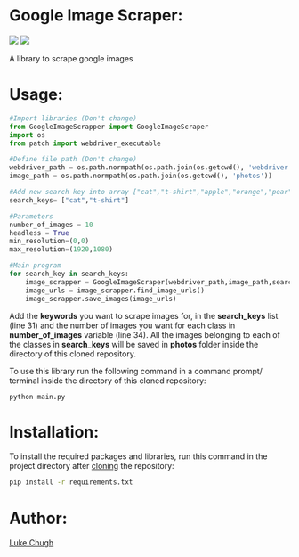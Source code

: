 # Google Image Scraper:

![](https://img.shields.io/badge/python-3.10.4-blueviolet)
![](https://img.shields.io/badge/selenium-3.141.0-orange)

A library to scrape google images

# Usage:
```python
#Import libraries (Don't change)
from GoogleImageScrapper import GoogleImageScraper
import os
from patch import webdriver_executable

#Define file path (Don't change)
webdriver_path = os.path.normpath(os.path.join(os.getcwd(), 'webdriver', webdriver_executable()))
image_path = os.path.normpath(os.path.join(os.getcwd(), 'photos'))

#Add new search key into array ["cat","t-shirt","apple","orange","pear","fish"]
search_keys= ["cat","t-shirt"]

#Parameters
number_of_images = 10
headless = True
min_resolution=(0,0)
max_resolution=(1920,1080)

#Main program
for search_key in search_keys:
    image_scrapper = GoogleImageScraper(webdriver_path,image_path,search_key,number_of_images,headless,min_resolution,max_resolution)
    image_urls = image_scrapper.find_image_urls()
    image_scrapper.save_images(image_urls)

```
Add the **keywords** you want to scrape images for, in the **search_keys** list (line 31) and the number of images you want for each class in **number_of_images** variable (line 34). All the images belonging to each of the classes in **search_keys** will be saved in **photos** folder inside the directory of this cloned repository.

To use this library run the following command in a command prompt/ terminal inside the directory of this cloned repository:
```
python main.py
```

# Installation:
To install the required packages and libraries, run this command in the project directory after [cloning](https://www.howtogeek.com/451360/how-to-clone-a-github-repository/) the repository:
```bash
pip install -r requirements.txt
```
# Author:
[Luke Chugh](https://www.linkedin.com/in/luke-chugh-2b2043181/)
